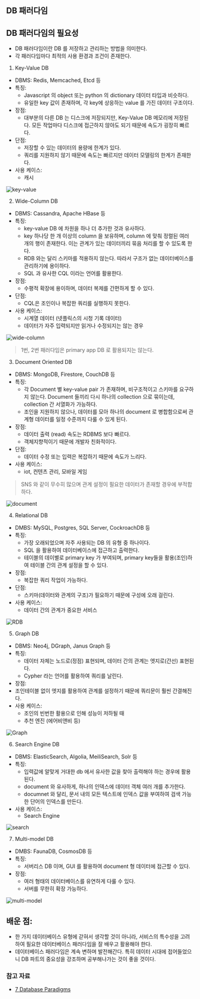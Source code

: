 ## DB 패러다임

## DB 패러다임의 필요성
- DB 패러다임이란 DB 를 저장하고 관리하는 방법을 의미한다.  
- 각 패러다임마다 최적의 사용 환경과 조건이 존재한다. 

1. Key-Value DB
- DBMS: Redis, Memcached, Etcd 등
- 특징: 
	- Javascript 의 object 또는 python 의 dictionary 데이터 타입과 비슷하다.
	- 유일한 key 값이 존재하며, 각 key에 상응하는 value 를 가진 데이터 구조이다. 
- 장점:
	- 대부분의 다른 DB 는 디스크에 저장되지만, Key-Value DB 메모리에 저장된다. 모든 작업마다 디스크에 접근하지 않아도 되기 때문에 속도가 굉장히 빠르다.
- 단점:
	- 저장할 수 있는 데이터의 용량에 한계가 있다. 	
	- 쿼리를 지원하지 않기 때문에 속도는 빠르지만 데이터 모델링의 한계가 존재한다. 
- 사용 케이스: 
	- 캐시

![key-value](https://fireship.io/lessons/top-seven-database-paradigms/img/key-value.png)

2. Wide-Column DB
- DBMS: Cassandra, Apache HBase 등
- 특징: 
	- key-value DB 에 차원을 하나 더 추가한 것과 유사하다. 
	- key 하나당 한 개 이상의 column 을 보유하며, column 에 맞춰 정렬된 여러 개의 행이 존재한다. 이는 관계가 있는 데이터끼리 묶음 처리를 할 수 있도록 한다.
	- RDB 와는 달리 스키마를 적용하지 않는다. 따라서 구조가 없는 데이터베이스를 관리하기에 용이하다.
	- SQL 과 유사한 CQL 이라는 언어를 활용한다.
- 장점:
	- 수평적 확장에 용이하며, 데이터 복제를 간편하게 할 수 있다.
- 단점:
	- CQL은 조인이나 복잡한 쿼리를 실행하지 못한다. 
- 사용 케이스: 
	- 시계열 데이터 (넷플릭스의 시청 기록 데이터)
	- 데이터가 자주 입력되지만 읽거나 수정되지는 않는 경우 

![wide-column](https://fireship.io/lessons/top-seven-database-paradigms/img/wide-column.png)

> 1번, 2번 패러다임은 primary app DB 로 활용되지는 않는다.

3. Document Oriented DB
- DBMS: MongoDB, Firestore, CouchDB 등
- 특징:
	- 각 Document 별 key-value pair 가 존재하며, 비구조적이고 스키마를 요구하지 않는다. Document 들끼리 다시 하나의 collection 으로 묶이는데, collection 간 서열화가 가능하다.
	- 조인을 지원하지 않으나, 데이터를 모아 하나의 document 로 병합함으로써 관계형 데이터를 일정 수준까지 다룰 수 있게 된다. 
- 장점:
	- 데이터 출력 (read) 속도는 RDBMS 보다 빠르다.
	- 객체지향적이기 때문에 개발자 친화적이다.
- 단점:
	- 데이터 수정 또는 입력은 복잡하기 때문에 속도가 느리다. 
- 사용 케이스: 
	- iot, 컨텐츠 관리, 모바일 게임
> SNS 와 같이 무수히 많으며 관계 설정이 필요한 데이터가 존재할 경우에 부적합하다. 

![document](https://fireship.io/lessons/top-seven-database-paradigms/img/document.png)

4. Relational DB
- DMBS: MySQL, Postgres, SQL Server, CockroachDB 등 
- 특징:
	- 가장 오래되었으며 자주 사용되는 DB 의 유형 중 하나이다. 
	- SQL 을 활용하여 데이터베이스에 접근하고 출력한다. 
	- 테이블의 데이별로 primary key 가 부여되며, primary key들을 활용(조인)하여 테이블 간의 관계 설정을 할 수 있다. 
- 장점:
	- 복잡한 쿼리 작업이 가능하다. 
- 단점:
	- 스키마(데이터와 관계의 구조)가 필요하기 때문에 구성에 오래 걸린다.
- 사용 케이스: 
	- 데이터 간의 관계가 중요한 서비스

![RDB](https://fireship.io/lessons/top-seven-database-paradigms/img/relational.png)

5. Graph DB
- DBMS: Neo4j, DGraph, Janus Graph 등
- 특징:
	- 데이터 자체는 노드로(정점) 표현되며, 데이터 간의 관계는 엣지로(간선) 표현된다. 
	- Cypher 라는 언어를 활용하여 쿼리를 날린다. 
- 장점:
- 조인테이블 없이 엣지를 활용하여 관계를 설정하기 때문에 쿼리문이 훨씬 간결해진다. 
- 사용 케이스: 
	- 조인의 빈번한 활용으로 인해 성능이 저하될 때
	- 추천 엔진 (에어비앤비 등)

![Graph](https://fireship.io/lessons/top-seven-database-paradigms/img/graph.png)

6. Search Engine DB
- DBMS: ElasticSearch, Algolia, MeiliSearch, Solr 등
- 특징:
	- 입력값에 알맞게 거대한 db 에서 유사한 값을 찾아 출력해야 하는 경우에 활용된다.
	- document 와 유사하게, 하나의 인덱스에 데이터 객체 여러 개를 추가한다.
	- documnet 와 달리, 문서 내의 모든 텍스트에 인덱스 값을 부여하여 검색 가능한 단어의 인덱스를 만든다.
- 사용 케이스:
	- Search Engine 

![search](https://fireship.io/lessons/top-seven-database-paradigms/img/search-engine.png)

7. Multi-model DB
- DMBS: FaunaDB, CosmosDB 등
- 특징:
	- 서버리스 DB 이며, GUI 를 활용하여 document 형 데이터에 접근할 수 있다. 
- 장점:
	- 여러 형태의 데이터베이스를 유연하게 다룰 수 있다.
	- 서버를 무한히 확장 가능하다.

![multi-model](https://fireship.io/lessons/top-seven-database-paradigms/img/multi-model.png)


## 배운 점:
- 한 가지 데이터베이스 유형에 갇혀서 생각할 것이 아니라, 서비스의 특수성을 고려하여 필요한 데이터베이스 패러다임을 잘 배우고 활용해야 한다. 
- 데이터베이스 패러다임은 계속 변하며 발전해간다. 특히 데이터 시대에 접어들었으니 DB 파트의 중요성을 강조하며 공부해나가는 것이 좋을 것이다. 

### 참고 자료
- [7 Database Paradigms](https://youtu.be/W2Z7fbCLSTw)